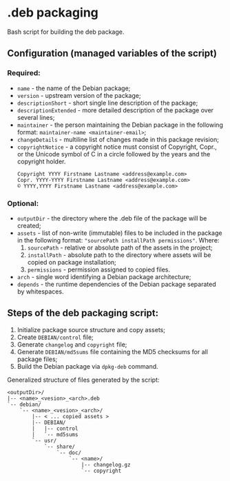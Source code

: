 # .deb packaging
Bash script for building the deb package.  

## Configuration (managed variables of the script)

  ### Required:
- `name` - the name of the Debian package;
- `version` - upstream version of the package;
- `descriptionShort` - short single line description of the package;
- `descriptionExtended` - more detailed description of the package over several lines;
- `maintainer` - the person maintaining the Debian package in the following format: `maintainer-name <maintainer-email>`;
- `changeDetails` - multiline list of changes made in this package revision;
- `copyrightNotice` - a copyright notice must consist of Copyright, Copr., or the Unicode symbol of C in a circle followed by the years and the copyright holder.
	```
	Copyright YYYY Firstname Lastname <address@example.com>
	Copr. YYYY-YYYY Firstname Lastname <address@example.com>
	© YYYY,YYYY Firstname Lastname <address@example.com>
	```
### Optional:
- `outputDir` - the directory where the .deb file of the package will be created;
- `assets` - list of non-write (immutable) files to be included in the package in the following format: `"sourcePath installPath permissions"`. Where:
	1. `sourcePath` - relative or absolute path of the assets in the project;
	2. `installPath` - absolute path to the directory where assets will be copied on package installation;
	3. `permissions` - permission assigned to copied files.
- `arch` - single word identifying a Debian package architecture;
- `depends` - the runtime dependencies of the Debian package separated by whitespaces.

## Steps of the deb packaging script:
1. Initialize package source structure and copy assets;
2. Create `DEBIAN/control` file;
3. Generate `changelog` and `copyright` file;
4. Generate `DEBIAN/md5sums` file containing the MD5 checksums for all package files;
5. Build the Debian package via `dpkg-deb` command.

Generalized structure of files generated by the script:
```
<outputDir>/
|-- <name>_<vesion>_<arch>.deb
`-- debian/
    `-- <name>_<vesion>_<arch>/
        |-- < ... copied assets > 
        |-- DEBIAN/
        |   |-- control
        |   `-- md5sums
        `-- usr/
            `-- share/
                `-- doc/
                    `-- <name>/
                        |-- changelog.gz
                        `-- copyright
```